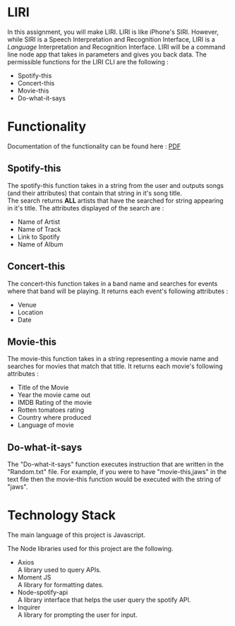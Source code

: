 # LIRI
  In this assignment, you will make LIRI. LIRI is like iPhone's SIRI. 
However, while SIRI is a Speech Interpretation and Recognition Interface, LIRI is a _Language_ Interpretation and 
Recognition Interface. LIRI will be a command line node app that takes in parameters and gives you back data.
The permissible functions for the LIRI CLI are the following :

<ul>
  <li> Spotify-this </li>
  <li> Concert-this </li>
  <li> Movie-this </li>
  <li> Do-what-it-says </li>
</ul>

# Functionality
Documentation of the functionality can be found here :
<a href="https://drive.google.com/open?id=1IcBQv2dbP0MCgmllVlVkqowVFKBxmyzY "> PDF</a>

## Spotify-this
  The spotify-this function takes in a string from the user and outputs songs (and their attributes) that contain that string in it's song title. <br>
  The search returns <strong> ALL </strong> artists that have the searched for string appearing in it's title. The attributes displayed of the search are :

 <ul>
  <li> Name of Artist </li>
  <li> Name of Track </li>
  <li> Link to Spotify </li>
  <li> Name of Album </li>
 </ul>
 
## Concert-this
  The concert-this function takes in a band name and searches for events where that band will be playing. It returns each event's following attributes : 
 <ul>
  <li> Venue </li>
  <li> Location </li>
  <li> Date </li>
 </ul>
 
## Movie-this
  The movie-this function takes in a string representing a movie name and searches for movies that match that title.  It returns each movie's following attributes :

  <ul>
  <li> Title of the Movie </li>
  <li> Year the movie came out </li>
  <li> IMDB Rating of the movie </li>
  <li> Rotten tomatoes rating </li>
  <li> Country where produced </li>
  <li> Language of movie </li>
 </ul>
 
## Do-what-it-says
 The "Do-what-it-says" function executes instruction that are written in the "Random.txt" file. 
 For example, if you were to have "movie-this,jaws" in the text file then the movie-this function would be executed with the string of "jaws".

# Technology Stack
The main language of this project is Javascript.

The Node libraries used for this project are the following.
<ul>
  <li> Axios </li>
    A library used to query APIs.
  <li> Moment JS </li>
    A library for formatting dates.
  <li> Node-spotify-api  </li>
    A library interface that helps the user query the spotify API.
  <li> Inquirer </li>
    A library for prompting the user for input.
</ul>
